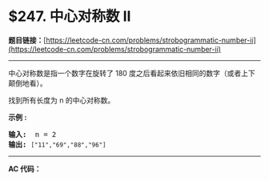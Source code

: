 # $247. 中心对称数 II

**题目链接：**[https://leetcode-cn.com/problems/strobogrammatic-number-ii](https://leetcode-cn.com/problems/strobogrammatic-number-ii)

---

<div class="content__1Y2H">
 <div class="notranslate">
  <p>中心对称数是指一个数字在旋转了&nbsp;180 度之后看起来依旧相同的数字（或者上下颠倒地看）。</p> 
  <p>找到所有长度为 n 的中心对称数。</p> 
  <p><strong>示例</strong> <strong>:</strong></p> 
  <pre class="language-text"><strong>输入:</strong>  n = 2
<strong>输出:</strong> <code>["11","69","88","96"]</code>
</pre> 
 </div>
</div>

---

**AC 代码：**

```java

```